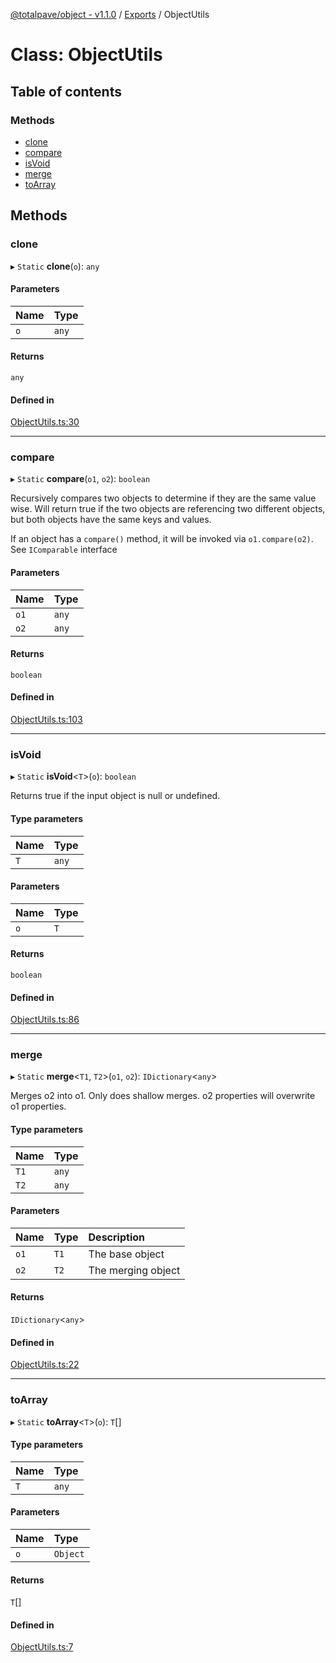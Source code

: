 [@totalpave/object - v1.1.0](../README.md) / [Exports](../modules.md) / ObjectUtils

# Class: ObjectUtils

## Table of contents

### Methods

- [clone](ObjectUtils.md#clone)
- [compare](ObjectUtils.md#compare)
- [isVoid](ObjectUtils.md#isvoid)
- [merge](ObjectUtils.md#merge)
- [toArray](ObjectUtils.md#toarray)

## Methods

### clone

▸ `Static` **clone**(`o`): `any`

#### Parameters

| Name | Type |
| :------ | :------ |
| `o` | `any` |

#### Returns

`any`

#### Defined in

[ObjectUtils.ts:30](https://github.com/totalpave/object/blob/dfa4398/src/ObjectUtils.ts#L30)

___

### compare

▸ `Static` **compare**(`o1`, `o2`): `boolean`

Recursively compares two objects to determine if they are the same
value wise. Will return true if the two objects
are referencing two different objects, but both
objects have the same keys and values.

If an object has a `compare()` method, it will be invoked via
`o1.compare(o2)`. See `IComparable` interface

#### Parameters

| Name | Type |
| :------ | :------ |
| `o1` | `any` |
| `o2` | `any` |

#### Returns

`boolean`

#### Defined in

[ObjectUtils.ts:103](https://github.com/totalpave/object/blob/dfa4398/src/ObjectUtils.ts#L103)

___

### isVoid

▸ `Static` **isVoid**<`T`\>(`o`): `boolean`

Returns true if the input object is null or undefined.

#### Type parameters

| Name | Type |
| :------ | :------ |
| `T` | `any` |

#### Parameters

| Name | Type |
| :------ | :------ |
| `o` | `T` |

#### Returns

`boolean`

#### Defined in

[ObjectUtils.ts:86](https://github.com/totalpave/object/blob/dfa4398/src/ObjectUtils.ts#L86)

___

### merge

▸ `Static` **merge**<`T1`, `T2`\>(`o1`, `o2`): `IDictionary`<`any`\>

Merges o2 into o1. Only does shallow merges.
o2 properties will overwrite o1 properties.

#### Type parameters

| Name | Type |
| :------ | :------ |
| `T1` | `any` |
| `T2` | `any` |

#### Parameters

| Name | Type | Description |
| :------ | :------ | :------ |
| `o1` | `T1` | The base object |
| `o2` | `T2` | The merging object |

#### Returns

`IDictionary`<`any`\>

#### Defined in

[ObjectUtils.ts:22](https://github.com/totalpave/object/blob/dfa4398/src/ObjectUtils.ts#L22)

___

### toArray

▸ `Static` **toArray**<`T`\>(`o`): `T`[]

#### Type parameters

| Name | Type |
| :------ | :------ |
| `T` | `any` |

#### Parameters

| Name | Type |
| :------ | :------ |
| `o` | `Object` |

#### Returns

`T`[]

#### Defined in

[ObjectUtils.ts:7](https://github.com/totalpave/object/blob/dfa4398/src/ObjectUtils.ts#L7)
